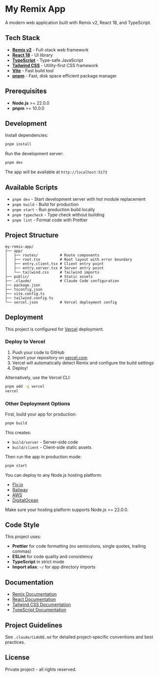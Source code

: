 # My Remix App

A modern web application built with Remix v2, React 18, and TypeScript.

## Tech Stack

- **[Remix v2](https://remix.run)** - Full-stack web framework
- **[React 18](https://react.dev)** - UI library
- **[TypeScript](https://www.typescriptlang.org/)** - Type-safe JavaScript
- **[Tailwind CSS](https://tailwindcss.com/)** - Utility-first CSS framework
- **[Vite](https://vitejs.dev/)** - Fast build tool
- **[pnpm](https://pnpm.io/)** - Fast, disk space efficient package manager

## Prerequisites

- **Node.js** >= 22.0.0
- **pnpm** >= 10.0.0

## Development

Install dependencies:

```sh
pnpm install
```

Run the development server:

```sh
pnpm dev
```

The app will be available at `http://localhost:5173`

## Available Scripts

- `pnpm dev` - Start development server with hot module replacement
- `pnpm build` - Build for production
- `pnpm start` - Run production build locally
- `pnpm typecheck` - Type check without building
- `pnpm lint` - Format code with Prettier

## Project Structure

```
my-remix-app/
├── app/
│   ├── routes/          # Route components
│   ├── root.tsx         # Root layout with error boundary
│   ├── entry.client.tsx # Client entry point
│   ├── entry.server.tsx # Server entry point
│   └── tailwind.css     # Tailwind imports
├── public/              # Static assets
├── .claude/             # Claude Code configuration
├── package.json
├── tsconfig.json
├── vite.config.ts
├── tailwind.config.ts
└── vercel.json          # Vercel deployment config
```

## Deployment

This project is configured for [Vercel](https://vercel.com) deployment.

### Deploy to Vercel

1. Push your code to GitHub
2. Import your repository on [vercel.com](https://vercel.com)
3. Vercel will automatically detect Remix and configure the build settings
4. Deploy!

Alternatively, use the Vercel CLI:

```sh
pnpm add -g vercel
vercel
```

### Other Deployment Options

First, build your app for production:

```sh
pnpm build
```

This creates:

- `build/server` - Server-side code
- `build/client` - Client-side static assets

Then run the app in production mode:

```sh
pnpm start
```

You can deploy to any Node.js hosting platform:

- [Fly.io](https://fly.io)
- [Railway](https://railway.app)
- [AWS](https://aws.amazon.com)
- [DigitalOcean](https://www.digitalocean.com)

Make sure your hosting platform supports Node.js >= 22.0.0.

## Code Style

This project uses:

- **Prettier** for code formatting (no semicolons, single quotes, trailing commas)
- **ESLint** for code quality and consistency
- **TypeScript** in strict mode
- **Import alias**: `~/` for app directory imports

## Documentation

- [Remix Documentation](https://remix.run/docs)
- [React Documentation](https://react.dev)
- [Tailwind CSS Documentation](https://tailwindcss.com/docs)
- [TypeScript Documentation](https://www.typescriptlang.org/docs/)

## Project Guidelines

See `.claude/CLAUDE.md` for detailed project-specific conventions and best practices.

## License

Private project - all rights reserved.
